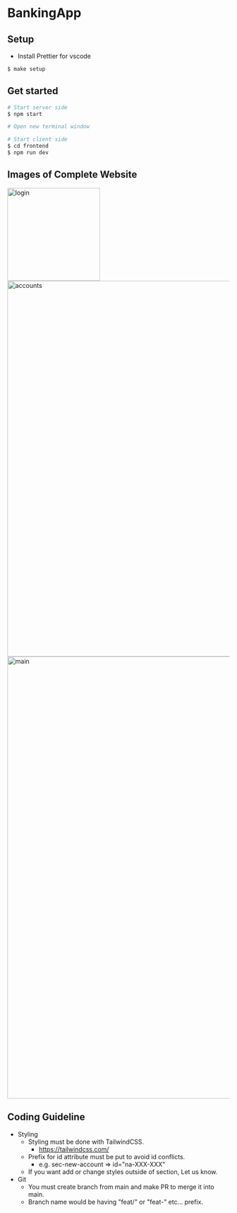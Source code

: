 # BankingApp

## Setup

- Install Prettier for vscode

```sh
$ make setup
```

## Get started

```sh
# Start server side
$ npm start

# Open new terminal window

# Start client side
$ cd frontend
$ npm run dev
```
## Images of Complete Website
<img width="210" alt="login" src="https://github.com/GktgYildiz/Money-Tracking-App/assets/102765970/6d0b5538-3724-4863-9283-9703bd346da6">
<img width="850" alt="accounts" src="https://github.com/GktgYildiz/Money-Tracking-App/assets/102765970/1ed46486-d7b3-4092-8d87-890fedee21b6">
<img width="1000" alt="main" src="https://github.com/GktgYildiz/Money-Tracking-App/assets/102765970/669f7d0c-d53a-42ea-bbd3-7f71c747c026">

## Coding Guideline

- Styling
  - Styling must be done with TailwindCSS.
    - https://tailwindcss.com/
  - Prefix for id attribute must be put to avoid id conflicts.
    - e.g. sec-new-account => id="na-XXX-XXX"
  - If you want add or change styles outside of section, Let us know.
- Git
  - You must create branch from main and make PR to merge it into main.
  - Branch name would be having "feat/" or "feat-" etc... prefix.

